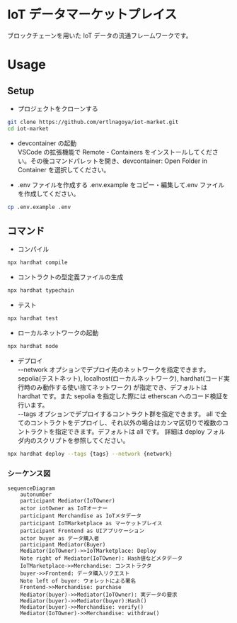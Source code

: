 # IoT データマーケットプレイス

ブロックチェーンを用いた IoT データの流通フレームワークです。

# Usage

## Setup

- プロジェクトをクローンする

```bash
git clone https://github.com/ertlnagoya/iot-market.git
cd iot-market
```

- devcontainer の起動  
  VSCode の拡張機能で Remote - Containers をインストールしてください。その後コマンドパレットを開き、devcontainer: Open Folder in Container を選択してください。

- .env ファイルを作成する
  .env.example をコピー・編集して.env ファイルを作成してください。

```bash
cp .env.example .env
```

## コマンド

- コンパイル

```bash
npx hardhat compile
```

- コントラクトの型定義ファイルの生成

```bash
npx hardhat typechain
```

- テスト

```bash
npx hardhat test
```

- ローカルネットワークの起動

```bash
npx hardhat node
```

- デプロイ  
  --network オプションでデプロイ先のネットワークを指定できます。sepolia(テストネット), localhost(ローカルネットワーク), hardhat(コード実行時のみ動作する使い捨てネットワーク) が指定でき、デフォルトは hardhat です。また sepolia を指定した際には etherscan へのコード検証を行います。  
  --tags オプションでデプロイするコントラクト群を指定できます。
  all で全てのコントラクトをデプロイし、それ以外の場合はカンマ区切りで複数のコントラクトを指定できます。デフォルトは all です。
  詳細は deploy フォルダ内のスクリプトを参照してください。

```bash
npx hardhat deploy --tags {tags} --network {network}
```

### シーケンス図

```mermaid
sequenceDiagram
    autonumber
    participant Mediator(IoTOwner)
    actor iotOwner as IoTオーナー
    participant Merchandise as IoTメタデータ
    participant IoTMarketplace as マーケットプレイス
    participant Frontend as UIアプリケーション
    actor buyer as データ購入者
    participant Mediator(Buyer)
    Mediator(IoTOwner)->>IoTMarketplace: Deploy
    Note right of Mediator(IoTOwner): Hash値などメタデータ
    IoTMarketplace->>Merchandise: コンストラクタ
    buyer->>Frontend: データ購入リクエスト
    Note left of buyer: ウォレットによる署名
    Frontend->>Merchandise: purchase
    Mediator(buyer)->>Mediator(IoTOwner): 実データの要求
    Mediator(buyer)->>Mediator(buyer):Hash()
    Mediator(buyer)->>Merchandise: verify()
    Mediator(IoTOwner)->>Merchandise: withdraw()
```
